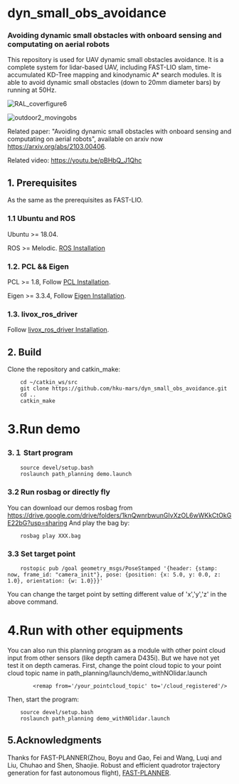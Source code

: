 # dyn_small_obs_avoidance

### Avoiding dynamic small obstacles with onboard sensing and computating on aerial robots

This repository is used for UAV dynamic small obstacles avoidance. It is a complete system for lidar-based UAV, including FAST-LIO slam, time-accumulated KD-Tree mapping and kinodynamic A* search modules. It is able to avoid dynamic small obstacles (down to 20mm diameter bars) by running at 50Hz.

![RAL_coverfigure6](https://user-images.githubusercontent.com/23183555/109411264-d39ccf00-79db-11eb-85d3-764a6b17235d.png)

![outdoor2_movingobs](https://user-images.githubusercontent.com/23183555/109411282-f202ca80-79db-11eb-8ae0-704bda25ff12.png)

Related paper:
"Avoiding dynamic small obstacles with onboard sensing and computating on aerial robots", 
available on arxiv now https://arxiv.org/abs/2103.00406.

Related video:
https://youtu.be/pBHbQ_J1Qhc

 
## 1. Prerequisites
As the same as the prerequisites as FAST-LIO.
### 1.1 **Ubuntu** and **ROS**
Ubuntu >= 18.04.

ROS    >= Melodic. [ROS Installation](http://wiki.ros.org/ROS/Installation)

### 1.2. **PCL && Eigen**
PCL    >= 1.8,   Follow [PCL Installation](https://pointclouds.org/downloads/).

Eigen  >= 3.3.4, Follow [Eigen Installation](http://eigen.tuxfamily.org/index.php?title=Main_Page).

### 1.3. **livox_ros_driver**
Follow [livox_ros_driver Installation](https://github.com/Livox-SDK/livox_ros_driver).


## 2. Build
Clone the repository and catkin_make:

```
    cd ~/catkin_ws/src
    git clone https://github.com/hku-mars/dyn_small_obs_avoidance.git
    cd ..
    catkin_make
```
# 3.Run demo
### 3.１ Start program
```
    source devel/setup.bash
    roslaunch path_planning demo.launch 
```

### 3.2 Run rosbag or directly fly
You can download our demos rosbag from https://drive.google.com/drive/folders/1knQwnrbwunGIvXzOL6wWKkCtOkGE22bG?usp=sharing
And play the bag by:
```
    rosbag play XXX.bag
```

### 3.3 Set target point
```
    rostopic pub /goal geometry_msgs/PoseStamped '{header: {stamp: now, frame_id: "camera_init"}, pose: {position: {x: 5.0, y: 0.0, z: 1.0}, orientation: {w: 1.0}}}'

```
You can change the target point by setting different value of 'x','y','z' in the above command.

# 4.Run with other equipments
You can also run this planning program as a module with other point cloud input from other sensors (like depth camera D435i). But we have not yet test it on depth cameras.
First, change the point cloud topic to your point cloud topic name in path_planning/launch/demo_withNOlidar.launch
```
        <remap from='/your_pointcloud_topic' to='/cloud_registered'/> 
```
Then, start the program:
```
    source devel/setup.bash
    roslaunch path_planning demo_withNOlidar.launch 
```

## 5.Acknowledgments
Thanks for FAST-PLANNER(Zhou, Boyu and Gao, Fei and Wang, Luqi and Liu, Chuhao and Shen, Shaojie. Robust and efficient quadrotor trajectory generation for fast autonomous flight), [FAST-PLANNER](https://github.com/HKUST-Aerial-Robotics/Fast-Planner.git).